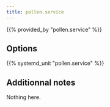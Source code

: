 ```yaml
---
title: pollen.service
---
```


{{% provided_by "pollen.service" %}}

## Options

{{% systemd_unit "pollen.service" %}}

## Additionnal notes

Nothing here.